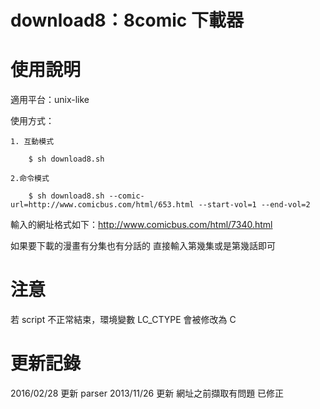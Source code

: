 download8：8comic 下載器
=========


使用說明
=========
適用平台：unix-like

使用方式：

    1. 互動模式

        $ sh download8.sh

    2.命令模式

        $ sh download8.sh --comic-url=http://www.comicbus.com/html/653.html --start-vol=1 --end-vol=2
    

輸入的網址格式如下：http://www.comicbus.com/html/7340.html

如果要下載的漫畫有分集也有分話的 直接輸入第幾集或是第幾話即可

注意
========
若 script 不正常結束，環境變數 LC\_CTYPE 會被修改為 C

更新記錄
=========
2016/02/28 更新 parser
2013/11/26 更新
網址之前擷取有問題 已修正
